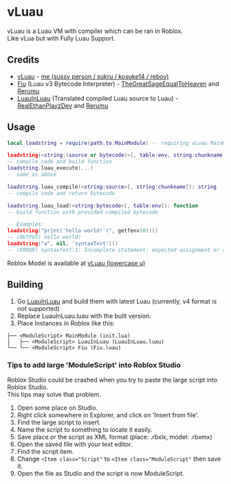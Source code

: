 # vLuau
vLuau is a Luau VM with compiler which can be ran in Roblox.<br>
Like vLua but with Fully Luau Support.
## Credits
- [vLuau](https://github.com/kosuke14/vLuau) - [me (sussy person / sukru / kosuke14 / reboy)](https://github.com/kosuke14)
- [Fiu](https://github.com/TheGreatSageEqualToHeaven/Fiu) (Luau v3 Bytecode Interpreter) - [TheGreatSageEqualToHeaven](https://github.com/TheGreatSageEqualToHeaven) and [Rerumu](https://github.com/Rerumu)
- [LuauInLuau](https://github.com/RealEthanPlayzDev/LuauInLuau) (Translated compiled Luau source to Luau) - [RealEthanPlayzDev](https://github.com/RealEthanPlayzDev) and [Rerumu](https://github.com/Rerumu)
## Usage
```lua
local loadstring = require(path.to.MainModule) -- requiring vLuau MainModule

loadstring(<string:(source or bytecode)>[, table:env, string:chunkname]): function
-- compile code and build function
loadstring.luau_execute(...)
-- same as above

loadstring.luau_compile(<string:source>[, string:chunkname]): string
-- compile code and return bytecode

loadstring.luau_load(<string:bytecode>[, table:env]): function
-- build function with provided compiled bytecode

-- Examples:
loadstring("print('hello world!')", getfenv(0))()
-- (OUTPUT) hello world!
loadstring("a", nil, 'syntaxTest')()
-- (ERROR) syntaxTest:1: Incomplete statement: expected assignment or a function call
```
Roblox Model is available at [vLuau (lowercase u)](https://www.roblox.com/library/14382140693)
## Building
1. Go [LuauInLuau](https://github.com/RealEthanPlayzDev/LuauInLuau) and build them with latest Luau (currently, v4 format is not supported)
2. Replace LuauInLuau.luau with the built version.
3. Place Instances in Roblox like this:
```
├── <ModuleScript> MainModule (init.lua)
|   ├── <ModuleScript> LuauInLuau (LuauInLuau.luau)
└── └── <ModuleScript> Fiu (Fiu.luau)
```
### Tips to add large 'ModuleScript' into Roblox Studio
Roblox Studio could be crashed when you try to paste the large script into Roblox Studio.<br>
This tips may solve that problem.
1. Open some place on Studio.
2. Right click somewhere in Explorer, and click on 'Insert from file'.
3. Find the large script to insert.
4. Name the script to something to locate it easily.
5. Save place or the script as XML format (place: .rbxlx, model: .rbxmx)
6. Open the saved file with your text editor.
7. Find the script item.
8. Change `<Item class="Script"` to `<Item class="ModuleScript"` then save it.
9. Open the file as Studio and the script is now ModuleScript.
